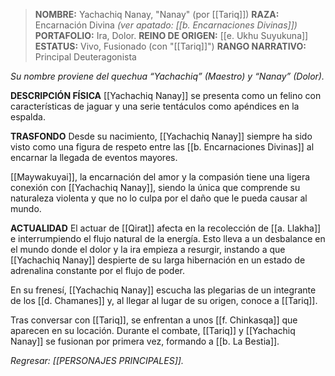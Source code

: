 > **NOMBRE:** Yachachiq Nanay, "Nanay" (por [[Tariq]])
> **RAZA:** Encarnación Divina *(ver apatado: [[b. Encarnaciones Divinas]])*
> **PORTAFOLIO:** Ira, Dolor.
> **REINO DE ORIGEN:** [[e. Ukhu Suyukuna]]
> **ESTATUS:** Vivo, Fusionado (con "[[Tariq]]")
> **RANGO NARRATIVO:** Principal Deuteragonista

_Su nombre proviene del quechua “Yachachiq” (Maestro) y “Nanay” (Dolor)._

**DESCRIPCIÓN FÍSICA**
[[Yachachiq Nanay]] se presenta como un felino con características de jaguar y una serie tentáculos como apéndices en la espalda.

**TRASFONDO**
Desde su nacimiento, [[Yachachiq Nanay]] siempre ha sido visto como una figura de respeto entre las [[b. Encarnaciones Divinas]] al encarnar la llegada de eventos mayores.

[[Maywakuyai]], la encarnación del amor y la compasión tiene una ligera conexión con [[Yachachiq Nanay]], siendo la única que comprende su naturaleza violenta y que no lo culpa por el daño que le pueda causar al mundo.

**ACTUALIDAD**
El actuar de [[Qirat]] afecta en la recolección de [[a. Llakha]] e interrumpiendo el flujo natural de la energía. Esto lleva a un desbalance en el mundo donde el dolor y la ira empieza a resurgir, instando a que [[Yachachiq Nanay]] despierte de su larga hibernación en un estado de adrenalina constante por el flujo de poder.

En su frenesí, [[Yachachiq Nanay]] escucha las plegarias de un integrante de los [[d. Chamanes]] y, al llegar al lugar de su origen, conoce a [[Tariq]].

Tras conversar con [[Tariq]], se enfrentan a unos [[f. Chinkasqa]] que aparecen en su locación. Durante el combate, [[Tariq]] y [[Yachachiq Nanay]] se fusionan por primera vez, formando a [[b. La Bestia]].

_Regresar: [[PERSONAJES PRINCIPALES]]._
